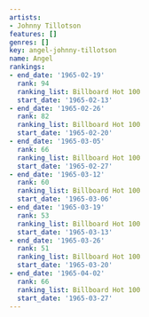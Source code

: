 ```yaml
---
artists:
- Johnny Tillotson
features: []
genres: []
key: angel-johnny-tillotson
name: Angel
rankings:
- end_date: '1965-02-19'
  rank: 94
  ranking_list: Billboard Hot 100
  start_date: '1965-02-13'
- end_date: '1965-02-26'
  rank: 82
  ranking_list: Billboard Hot 100
  start_date: '1965-02-20'
- end_date: '1965-03-05'
  rank: 66
  ranking_list: Billboard Hot 100
  start_date: '1965-02-27'
- end_date: '1965-03-12'
  rank: 60
  ranking_list: Billboard Hot 100
  start_date: '1965-03-06'
- end_date: '1965-03-19'
  rank: 53
  ranking_list: Billboard Hot 100
  start_date: '1965-03-13'
- end_date: '1965-03-26'
  rank: 51
  ranking_list: Billboard Hot 100
  start_date: '1965-03-20'
- end_date: '1965-04-02'
  rank: 66
  ranking_list: Billboard Hot 100
  start_date: '1965-03-27'
---
```


